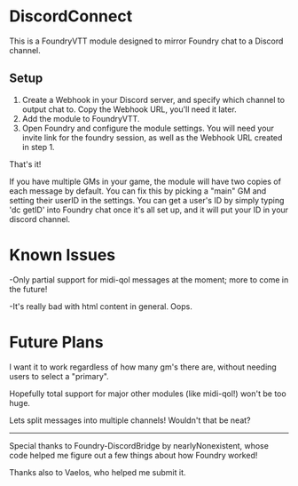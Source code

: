 # DiscordConnect
This is a FoundryVTT module designed to mirror Foundry chat to a Discord channel.

## Setup
1. Create a Webhook in your Discord server, and specify which channel to output chat to. Copy the Webhook URL, you'll need it later.
2. Add the module to FoundryVTT.
3. Open Foundry and configure the module settings. You will need your invite link for the foundry session, as well as the Webhook URL created in step 1.

That's it!

If you have multiple GMs in your game, the module will have two copies of each message by default. You can fix this by picking a "main" GM and setting their userID in the settings. You can get a user's ID by simply typing 'dc getID' into Foundry chat once it's all set up, and it will put your ID in your discord channel.

# Known Issues

-Only partial support for midi-qol messages at the moment; more to come in the future!

-It's really bad with html content in general. Oops.


# Future Plans

I want it to work regardless of how many gm's there are, without needing users to select a "primary". 

Hopefully total support for major other modules (like midi-qol!) won't be too huge. 

Lets split messages into multiple channels! Wouldn't that be neat?

--------------------------------------------------

Special thanks to Foundry-DiscordBridge by nearlyNonexistent, whose code helped me figure out a few things about how Foundry worked!

Thanks also to Vaelos, who helped me submit it.
